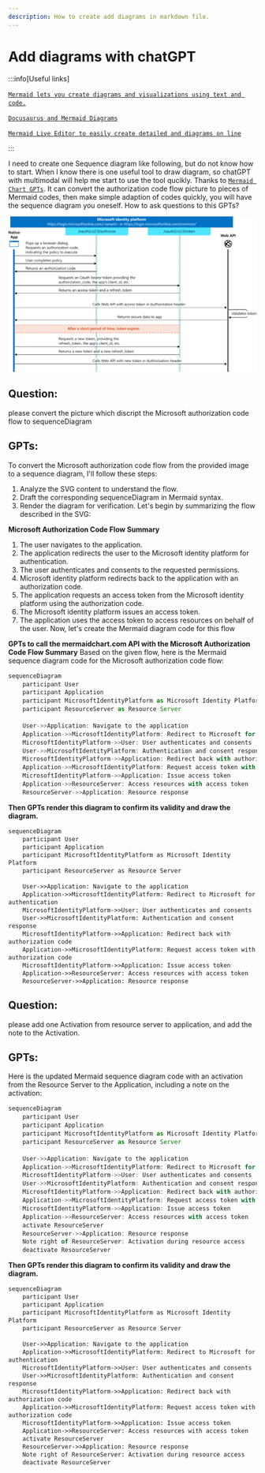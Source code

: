 ```yaml
---
description: How to create add diagrams in markdown file.
---
```



# Add diagrams with chatGPT


:::info[Useful links]

[`Mermaid lets you create diagrams and visualizations using text and code.`](https://mermaid.js.org/intro/)

[`Docusaurus and Mermaid Diagrams`](https://docusaurus.io/docs/markdown-features/diagrams)

[`Mermaid Live Editor to easily create detailed and diagrams on line`](https://mermaid.live/edit)

:::

I need to create one Sequence diagram like following, but do not know how to start. When I know there is one useful tool to draw diagram, so chatGPT with multimodal will help me start to use the tool qucikly.
Thanks to [`Mermaid Chart GPTs`](https://chatgpt.com/g/g-1IRFKwq4G-mermaid-chart-diagrams-and-charts). It can convert the authorization code flow picture to pieces of Mermaid codes, then make simple adaption of codes quickly, you will have the sequence diagram you oneself.
How to ask questions to this GPTs?

![](/img/rocketchat/Microsoft-authorization-code-flow.svg)

## Question: 

please convert the picture which discript the Microsoft authorization code flow to sequenceDiagram


## GPTs: 

To convert the Microsoft authorization code flow from the provided image to a sequence diagram, I'll follow these steps:

1. Analyze the SVG content to understand the flow.
2. Draft the corresponding sequenceDiagram in Mermaid syntax.
3. Render the diagram for verification.
Let's begin by summarizing the flow described in the SVG:

**Microsoft Authorization Code Flow Summary**
1. The user navigates to the application.
2. The application redirects the user to the Microsoft identity platform for authentication.
3. The user authenticates and consents to the requested permissions.
4. Microsoft identity platform redirects back to the application with an authorization code.
5. The application requests an access token from the Microsoft identity platform using the authorization code.
6. The Microsoft identity platform issues an access token.
7. The application uses the access token to access resources on behalf of the user.
Now, let's create the Mermaid diagram code for this flow

**GPTs to call the mermaidchart.com API with the Microsoft Authorization Code Flow Summary**
Based on the given flow, here is the Mermaid sequence diagram code for the Microsoft authorization code flow:

```js
sequenceDiagram
    participant User
    participant Application
    participant MicrosoftIdentityPlatform as Microsoft Identity Platform
    participant ResourceServer as Resource Server

    User->>Application: Navigate to the application
    Application->>MicrosoftIdentityPlatform: Redirect to Microsoft for authentication
    MicrosoftIdentityPlatform->>User: User authenticates and consents
    User->>MicrosoftIdentityPlatform: Authentication and consent response
    MicrosoftIdentityPlatform->>Application: Redirect back with authorization code
    Application->>MicrosoftIdentityPlatform: Request access token with authorization code
    MicrosoftIdentityPlatform->>Application: Issue access token
    Application->>ResourceServer: Access resources with access token
    ResourceServer->>Application: Resource response
```

**Then GPTs render this diagram to confirm its validity and draw the diagram.**

```mermaid
sequenceDiagram
    participant User
    participant Application
    participant MicrosoftIdentityPlatform as Microsoft Identity Platform
    participant ResourceServer as Resource Server

    User->>Application: Navigate to the application
    Application->>MicrosoftIdentityPlatform: Redirect to Microsoft for authentication
    MicrosoftIdentityPlatform->>User: User authenticates and consents
    User->>MicrosoftIdentityPlatform: Authentication and consent response
    MicrosoftIdentityPlatform->>Application: Redirect back with authorization code
    Application->>MicrosoftIdentityPlatform: Request access token with authorization code
    MicrosoftIdentityPlatform->>Application: Issue access token
    Application->>ResourceServer: Access resources with access token
    ResourceServer->>Application: Resource response
```

## Question: 

please add one Activation from resource server to application, and add the note to the Activation.


## GPTs: 

Here is the updated Mermaid sequence diagram code with an activation from the Resource Server to the Application, including a note on the activation:

```js
sequenceDiagram
    participant User
    participant Application
    participant MicrosoftIdentityPlatform as Microsoft Identity Platform
    participant ResourceServer as Resource Server

    User->>Application: Navigate to the application
    Application->>MicrosoftIdentityPlatform: Redirect to Microsoft for authentication
    MicrosoftIdentityPlatform->>User: User authenticates and consents
    User->>MicrosoftIdentityPlatform: Authentication and consent response
    MicrosoftIdentityPlatform->>Application: Redirect back with authorization code
    Application->>MicrosoftIdentityPlatform: Request access token with authorization code
    MicrosoftIdentityPlatform->>Application: Issue access token
    Application->>ResourceServer: Access resources with access token
    activate ResourceServer
    ResourceServer->>Application: Resource response
    Note right of ResourceServer: Activation during resource access
    deactivate ResourceServer

```

**Then GPTs render this diagram to confirm its validity and draw the diagram.**

```mermaid
sequenceDiagram
    participant User
    participant Application
    participant MicrosoftIdentityPlatform as Microsoft Identity Platform
    participant ResourceServer as Resource Server

    User->>Application: Navigate to the application
    Application->>MicrosoftIdentityPlatform: Redirect to Microsoft for authentication
    MicrosoftIdentityPlatform->>User: User authenticates and consents
    User->>MicrosoftIdentityPlatform: Authentication and consent response
    MicrosoftIdentityPlatform->>Application: Redirect back with authorization code
    Application->>MicrosoftIdentityPlatform: Request access token with authorization code
    MicrosoftIdentityPlatform->>Application: Issue access token
    Application->>ResourceServer: Access resources with access token
    activate ResourceServer
    ResourceServer->>Application: Resource response
    Note right of ResourceServer: Activation during resource access
    deactivate ResourceServer

```




